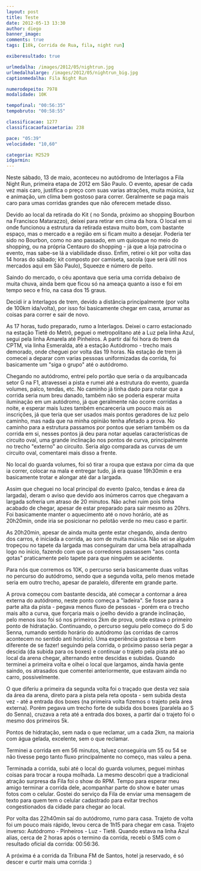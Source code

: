 ```yaml
---
layout: post
title: Teste
date: 2012-05-13 13:30
author: diego
banner_image:
comments: true
tags: [10k, Corrida de Rua, fila, night run]

exiberesultado: true

urlmedalha: /images/2012/05/nightrun.jpg
urlmedalhalarge: /images/2012/05/nightrun_big.jpg
captionmedalha: Fila Night Run

numerodepeito: 7978
modalidade: 10K

tempofinal: "00:56:35"
tempobruto: "00:58:55"

classificacao: 1277
classificacaofaixaetaria: 238

pace: "05:39"
velocidade: "10,60"

categoria: M2529
idgarmin: 
---
```


Neste sábado, 13 de maio, aconteceu no autódromo de Interlagos a Fila Night Run, primeira etapa de 2012 em São Paulo. O evento, apesar de cada vez mais caro, justifica o preço com suas varias atrações, muita música, luz e animação, um clima bem gostoso para correr. Geralmente se paga mais caro para umas corridas grandes que não oferecem metade disso.

Devido ao local da retirada do Kit ( no Sonda, próximo ao shopping Bourbon na Francisco Matarazzo), deixei para retirar em cima da hora. O local em si onde funcionou a estrutura da retirada estava muito bom, com bastante espaço, mas o mercado e a região em si ficam muito a desejar. Poderia ter sido no Bourbon, como no ano passado, em um quiosque no meio do shopping, ou na própria Centauro do shopping - já que a loja patrocina o evento, mas sabe-se lá a viabilidade disso. Enfim, retirei o kit por volta das 14 horas do sábado; kit composto por camiseta, sacola (que será útil nos mercados aqui em São Paulo), Squeeze e número de peito.

Saindo do mercado, o céu apontava que seria uma corrida debaixo de muita chuva, ainda bem que ficou só na ameaça quanto a isso e foi em tempo seco e frio, na casa dos 15 graus.

<!--more-->

Decidi ir a Interlagos de trem, devido a distância principalmente (por volta de 100km ida/volta), por isso foi basicamente chegar em casa, arrumar as coisas para correr e sair de novo.

As 17 horas, tudo preparado, rumo a Interlagos. Deixei o carro estacionado na estação Tietê do Metrô, peguei o metropolitano até a Luz pela linha Azul, segui pela linha Amarela até Pinheiros. A partir daí foi hora do trem da CPTM, via linha Esmeralda, até a estação Autódromo - trecho mais demorado, onde cheguei por volta das 19 horas. Na estação de trem já comecei a deparar com varias pessoas uniformizadas da corrida, foi basicamente um "siga o grupo" até o autódromo.

Chegando no autódromo, entrei pelo portão que seria o da arquibancada setor G na F1, atravessei a pista e rumei até a estrutura do evento, guarda volumes, palco, tendas, etc. No caminho já tinha dado para notar que a corrida seria num breu danado, também não se poderia esperar muita iluminação em um autódromo, já que geralmente não ocorre corridas a noite, e esperar mais luzes também encareceria um pouco mais as inscrições, já que teria que ser usados mais pontos geradores de luz pelo caminho, mas nada que na minha opinião tenha afetado a prova. No caminho para a estrutura passamos por pontos que seriam também os da corrida em si, nesses pontos já deu para notar aquelas características de circuito oval, uma grande inclinação nos pontos de curva, principalmente no trecho "externo" ao circuito. Seria algo comparada as curvas de um circuito oval, comentarei mais disso a frente.

No local do guarda volumes, foi só tirar a roupa que estava por cima da que ia correr, colocar na mala e entregar tudo, já era quase 19h30min e era basicamente trotar e alongar até dar a largada.

Assim que cheguei no local principal do evento (palco, tendas e área da largada), deram o aviso que devido aos inúmeros carros que chegavam a largada sofreria um atraso de 20 minutos. Não achei ruim pois tinha acabado de chegar, apesar de estar preparado para sair mesmo as 20hrs. Foi basicamente manter o aquecimento até o novo horário, até as 20h20min, onde iria se posicionar no pelotão verde no meu caso e partir.

As 20h20min, apesar de ainda muita gente estar chegando, ainda dentro dos carros, é iniciada a corrida, ao som de muita música. Não sei se alguém tropeçou no tapete da largada mas conseguiram dar uma bela atrapalhada logo no início, fazendo com que os corredores passassem "aos conta gotas" praticamente pelo tapete para que ninguém se acidente.

Para nós que corremos os 10K, o percurso seria basicamente duas voltas no percurso do autódromo, sendo que a segunda volta, pelo menos metade seria em outro trecho, apesar de paralelo, diferente em grande parte.

A prova começou com bastante descida, até começar a contornar a área externa do autódromo, neste ponto começa a "ladeira". Se fosse para a parte alta da pista - pegava menos fluxo de pessoas - porém era o trecho mais alto a curva, que forçaria mais o joelho devido a grande inclinação, pelo menos isso foi só nos primeiros 2km de prova, onde estava o primeiro ponto de hidratação. Continuando, o percurso seguiu pelo começo do S do Senna, rumando sentido horário do autódromo (as corridas de carros acontecem no sentido anti horário). Uma experiência gostosa e bem diferente de se fazer! seguindo pela corrida, o próximo passo seria pegar a descida (da subida para os boxes) e continuar o trajeto pela pista até ao local da arena chegar, alternando entre descidas e subidas. Quando terminei a primeira volta e olhei o local que largamos, ainda havia gente saindo, os atrasados que comentei anteriormente, que estavam ainda no carro, possivelmente.

O que diferiu a primeira da segunda volta foi o traçado que desta vez saia da área da arena, direto para a pista pela reta oposta - sem subida desta vez - até a entrada dos boxes (na primeira volta fizemos o trajeto pela área externa). Porém pegava um trecho forte de subida dos boxes (paralela ao S do Senna), cruzava a reta até a entrada dos boxes, a partir daí o trajeto foi o mesmo dos primeiros 5k.

Pontos de hidratação, sem nada o que reclamar, um a cada 2km, na maioria com água gelada, excelente, sem o que reclamar.

Terminei a corrida em em 56 minutos, talvez conseguiria um 55 ou 54 se não tivesse pego tanto fluxo principalmente no começo, mas valeu a pena.

Terminada a corrida, subi até o local do guarda volumes, peguei minhas coisas para trocar a roupa molhada. La mesmo descobri que a tradicional atração surpresa da Fila foi o show do RPM. Tempo para esperar meu amigo terminar a corrida dele, acompanhar parte do show e bater umas fotos com o celular. Gostei do serviço da Fila de enviar uma mensagem de texto para quem tem o celular cadastrado para evitar trechos congestionados da cidade para chegar ao local.

Por volta das 22h40min saí do autódromo, rumo para casa. Trajeto de volta foi um pouco mais rápido, levou cerca de 1h15 para chegar em casa. Trajeto inverso: Autódromo - Pinheiros - Luz - Tietê. Quando estava na linha Azul alias, cerca de 2 horas após o termino da corrida, recebi o SMS com o resultado oficial da corrida: 00:56:36.

A próxima é a corrida da Tribuna FM de Santos, hotel ja reservado, é só descer e curtir mais uma corrida :)



